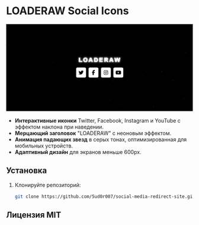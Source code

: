 # LOADERAW Social Icons

![LOADERAW](https://github.com/5ud0r007/social-media-redirect-site/blob/main/loaderaw.png)

- **Интерактивные иконки** Twitter, Facebook, Instagram и YouTube с эффектом наклона при наведении.
- **Мерцающий заголовок** "LOADERAW" с неоновым эффектом.
- **Анимация падающих звезд** в серых тонах, оптимизированная для мобильных устройств.
- **Адаптивный дизайн** для экранов меньше 600px.

## Установка

1. Клонируйте репозиторий:
   ```bash
   git clone https://github.com/5ud0r007/social-media-redirect-site.git

## Лицензия MIT
